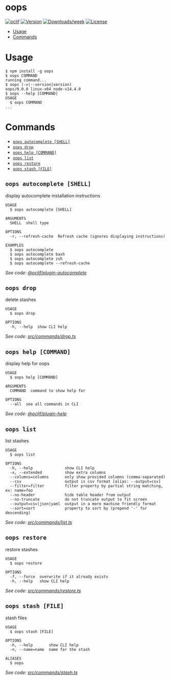 oops
====



[![oclif](https://img.shields.io/badge/cli-oclif-brightgreen.svg)](https://oclif.io)
[![Version](https://img.shields.io/npm/v/oops.svg)](https://npmjs.org/package/oops)
[![Downloads/week](https://img.shields.io/npm/dw/oops.svg)](https://npmjs.org/package/oops)
[![License](https://img.shields.io/npm/l/oops.svg)](https://github.com/mattbun/oops/blob/master/package.json)

<!-- toc -->
* [Usage](#usage)
* [Commands](#commands)
<!-- tocstop -->
# Usage
<!-- usage -->
```sh-session
$ npm install -g oops
$ oops COMMAND
running command...
$ oops (-v|--version|version)
oops/0.0.0 linux-x64 node-v14.4.0
$ oops --help [COMMAND]
USAGE
  $ oops COMMAND
...
```
<!-- usagestop -->
# Commands
<!-- commands -->
* [`oops autocomplete [SHELL]`](#oops-autocomplete-shell)
* [`oops drop`](#oops-drop)
* [`oops help [COMMAND]`](#oops-help-command)
* [`oops list`](#oops-list)
* [`oops restore`](#oops-restore)
* [`oops stash [FILE]`](#oops-stash-file)

## `oops autocomplete [SHELL]`

display autocomplete installation instructions

```
USAGE
  $ oops autocomplete [SHELL]

ARGUMENTS
  SHELL  shell type

OPTIONS
  -r, --refresh-cache  Refresh cache (ignores displaying instructions)

EXAMPLES
  $ oops autocomplete
  $ oops autocomplete bash
  $ oops autocomplete zsh
  $ oops autocomplete --refresh-cache
```

_See code: [@oclif/plugin-autocomplete](https://github.com/oclif/plugin-autocomplete/blob/v0.2.0/src/commands/autocomplete/index.ts)_

## `oops drop`

delete stashes

```
USAGE
  $ oops drop

OPTIONS
  -h, --help  show CLI help
```

_See code: [src/commands/drop.ts](https://github.com/mattbun/oops/blob/v0.0.0/src/commands/drop.ts)_

## `oops help [COMMAND]`

display help for oops

```
USAGE
  $ oops help [COMMAND]

ARGUMENTS
  COMMAND  command to show help for

OPTIONS
  --all  see all commands in CLI
```

_See code: [@oclif/plugin-help](https://github.com/oclif/plugin-help/blob/v3.2.0/src/commands/help.ts)_

## `oops list`

list stashes

```
USAGE
  $ oops list

OPTIONS
  -h, --help              show CLI help
  -x, --extended          show extra columns
  --columns=columns       only show provided columns (comma-separated)
  --csv                   output is csv format [alias: --output=csv]
  --filter=filter         filter property by partial string matching, ex: name=foo
  --no-header             hide table header from output
  --no-truncate           do not truncate output to fit screen
  --output=csv|json|yaml  output in a more machine friendly format
  --sort=sort             property to sort by (prepend '-' for descending)
```

_See code: [src/commands/list.ts](https://github.com/mattbun/oops/blob/v0.0.0/src/commands/list.ts)_

## `oops restore`

restore stashes

```
USAGE
  $ oops restore

OPTIONS
  -f, --force  overwrite if it already exists
  -h, --help   show CLI help
```

_See code: [src/commands/restore.ts](https://github.com/mattbun/oops/blob/v0.0.0/src/commands/restore.ts)_

## `oops stash [FILE]`

stash files

```
USAGE
  $ oops stash [FILE]

OPTIONS
  -h, --help       show CLI help
  -n, --name=name  name for the stash

ALIASES
  $ oops
```

_See code: [src/commands/stash.ts](https://github.com/mattbun/oops/blob/v0.0.0/src/commands/stash.ts)_
<!-- commandsstop -->

